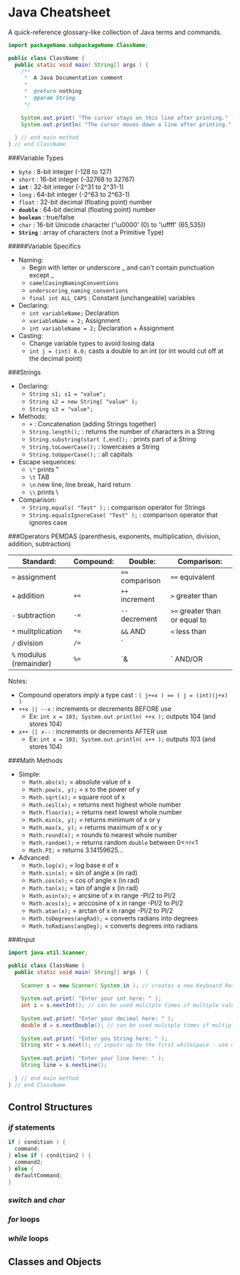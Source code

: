 # Java Cheatsheet
A quick-reference glossary-like collection of Java terms and commands.

```java
import packageName.subpackageName.ClassName;

public class ClassName {
  public static void main( String[] args ) {
    /** 
     *  A Java Documentation comment 
     * 
     *  @return nothing
     *  @param String
     */
    
    System.out.print( "The cursor stays on this line after printing." );
    System.out.println( "The cursor moves down a line after printing." );
    
  } // end main method
} // end ClassName
```

###Variable Types
- `byte` : 8-bit integer (-128 to 127)
- `short` : 16-bit integer (-32768 to 32767)
- **`int`** : 32-bit integer (-2^31 to 2^31-1)
- `long` : 64-bit integer (-2^63 to 2^63-1)
- `float` : 32-bit decimal (floating point) number
- **`double`** : 64-bit decimal (floating point) number
- **`boolean`** : true/false 
- `char` : 16-bit Unicode character ('\u0000' (0) to '\uffff' (65,535))
- **`String`** : array of characters (not a Primitive Type)

#####Variable Specifics
- Naming:
  - Begin with letter or underscore _ and can't contain punctuation except _
  - `camelCasingNamingConventions`
  - `underscoring_naming_conventions`
  - `final int ALL_CAPS` : Constant (unchangeable) variables
- Declaring:
  - `int variableName;` Declaration
  - `variableName = 2;` Assignment
  - `int variableName = 2;` Declaration + Assignment
- Casting:
  - Change variable types to avoid losing data
  - `int j = (int) 6.0;` casts a double to an int (or int would cut off at the decimal point)

###Strings
- Declaring:
  - `String s1; s1 = "value";`
  - `String s2 = new String( "value" );`
  - `String s3 = "value";`
- Methods:
  - `+` : Concatenation (adding Strings together)
  - `String.length();` : returns the number of characters in a String
  - `String.substring(start [,end]);` : prints part of a String
  - `String.toLowerCase();` : lowercases a String
  - `String.toUpperCase();` : all capitals
- Escape sequences:
  - `\"` prints "
  - `\t` TAB
  - `\n` new line, line break, hard return
  - `\\` prints \
- Comparison:
  - `String.equals( "Test" );` : comparison operator for Strings
  - `String.equalsIgnoreCase( "Test" );` : comparison operator that ignores case

###Operators
PEMDAS (parenthesis, exponents, multiplication, division, addition, subtraction)

| Standard:               | Compound: | Double:         | Comparison:                   |
|-------------------------|-----------|-----------------|-------------------------------|
| `=` assignment          |           | `==` comparison | `==` equivalent               |
| `+` addition            | `+=`      | `++` increment  | `>` greater than              |
| `-` subtraction         | `-=`      | `--` decrement  | `>=` greater than or equal to |
| `*` mulitplication      | `*=`      | `&&` AND        | `<` less than                 |
| `/` division            | `/=`      | `||` OR         | `<=` less than or equal to    |
| `%` modulus (remainder) | `%=`      | `&|` AND/OR     | `!` not (negation)            |

Notes: 
- Compound operators *imply* a type cast : `( j+=x ) == ( j = (int)(j+x) )`
- `++x || --x` : increments or decrements BEFORE use 
  - Ex: `int x = 103; System.out.println( ++x );` outputs 104 (and stores 104)
- `x++ || x--` : increments or decrements AFTER use
  - Ex: `int x = 103; System.out.println( x++ );` outputs 103 (and stores 104)

###Math Methods
- Simple:
  - `Math.abs(x);` = absolute value of x
  - `Math.pow(x, y);` = x to the power of y
  - `Math.sqrt(x);` = square root of x
  - `Math.ceil(x);` = returns next highest whole number
  - `Math.floor(x);` = returns next lowest whole number
  - `Math.min(x, y);` = returns minimum of x or y
  - `Math.max(x, y);` = returns maximum of x or y
  - `Math.round(x);` = rounds to nearest whole number
  - `Math.random();` = returns random `double` between 0<=r<1
  - `Math.PI;` = returns 3.14159625...
- Advanced:
  - `Math.log(x);` = log base e of x
  - `Math.sin(x);` = sin of angle x (in rad)
  - `Math.cos(x);` = cos of angle x (in rad)
  - `Math.tan(x);` = tan of angle x (in rad)
  - `Math.asin(x);` = arcsine of x in range -PI/2 to PI/2
  - `Math.acos(x);` = arccosine of x in range -PI/2 to PI/2
  - `Math.atan(x);` = arctan of x in range -PI/2 to PI/2
  - `Math.toDegrees(angRad);` = converts radians into degrees
  - `Math.toRadians(angDeg);` = converts degrees into radians

###Input
```java
import java.util.Scanner;

public class ClassName {
  public static void main( String[] args ) {
  
    Scanner s = new Scanner( System.in ); // creates a new Keyboard Reader Object (Scanner)
    
    System.out.print( "Enter your int here: " );
    int i = s.nextInt(); // can be used mulitple times if multiple values separated by whitespace
    
    System.out.print( "Enter your decimal here: " );
    double d = s.nextDouble(); // can be used mulitple times if multiple values separated by whitespace
    
    System.out.print( "Enter you String here: " );
    String str = s.next(); // inputs up to the first whitespace - use multiple Scanner.next(); for if more inputs
    
    System.out.print( "Enter your line here: " );
    String line = s.nextLine();
  
  } // end main method
} // end ClassName
```

## Control Structures

### *if* statements
```java
if ( condition ) {
  command;
} else if ( condition2 ) {
  command2;
} else {
  defaultCommand;
}
```

### *switch* and *char*

### *for* loops

### *while* loops

## Classes and Objects
